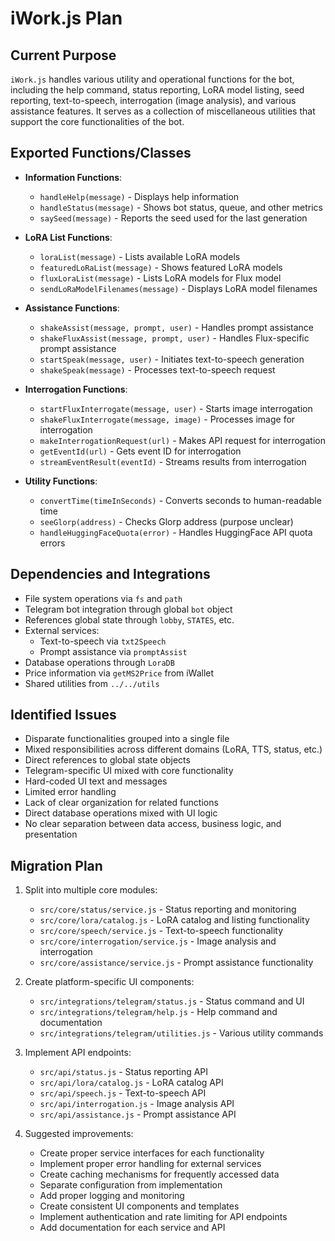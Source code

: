# iWork.js Plan

## Current Purpose
`iWork.js` handles various utility and operational functions for the bot, including the help command, status reporting, LoRA model listing, seed reporting, text-to-speech, interrogation (image analysis), and various assistance features. It serves as a collection of miscellaneous utilities that support the core functionalities of the bot.

## Exported Functions/Classes
- **Information Functions**:
  - `handleHelp(message)` - Displays help information
  - `handleStatus(message)` - Shows bot status, queue, and other metrics
  - `saySeed(message)` - Reports the seed used for the last generation

- **LoRA List Functions**:
  - `loraList(message)` - Lists available LoRA models
  - `featuredLoRaList(message)` - Shows featured LoRA models
  - `fluxLoraList(message)` - Lists LoRA models for Flux model
  - `sendLoRaModelFilenames(message)` - Displays LoRA model filenames

- **Assistance Functions**:
  - `shakeAssist(message, prompt, user)` - Handles prompt assistance
  - `shakeFluxAssist(message, prompt, user)` - Handles Flux-specific prompt assistance
  - `startSpeak(message, user)` - Initiates text-to-speech generation
  - `shakeSpeak(message)` - Processes text-to-speech request

- **Interrogation Functions**:
  - `startFluxInterrogate(message, user)` - Starts image interrogation
  - `shakeFluxInterrogate(message, image)` - Processes image for interrogation
  - `makeInterrogationRequest(url)` - Makes API request for interrogation
  - `getEventId(url)` - Gets event ID for interrogation
  - `streamEventResult(eventId)` - Streams results from interrogation

- **Utility Functions**:
  - `convertTime(timeInSeconds)` - Converts seconds to human-readable time
  - `seeGlorp(address)` - Checks Glorp address (purpose unclear)
  - `handleHuggingFaceQuota(error)` - Handles HuggingFace API quota errors

## Dependencies and Integrations
- File system operations via `fs` and `path`
- Telegram bot integration through global `bot` object
- References global state through `lobby`, `STATES`, etc.
- External services:
  - Text-to-speech via `txt2Speech`
  - Prompt assistance via `promptAssist`
- Database operations through `LoraDB`
- Price information via `getMS2Price` from iWallet
- Shared utilities from `../../utils`

## Identified Issues
- Disparate functionalities grouped into a single file
- Mixed responsibilities across different domains (LoRA, TTS, status, etc.)
- Direct references to global state objects
- Telegram-specific UI mixed with core functionality
- Hard-coded UI text and messages
- Limited error handling
- Lack of clear organization for related functions
- Direct database operations mixed with UI logic
- No clear separation between data access, business logic, and presentation

## Migration Plan
1. Split into multiple core modules:
   - `src/core/status/service.js` - Status reporting and monitoring
   - `src/core/lora/catalog.js` - LoRA catalog and listing functionality
   - `src/core/speech/service.js` - Text-to-speech functionality
   - `src/core/interrogation/service.js` - Image analysis and interrogation
   - `src/core/assistance/service.js` - Prompt assistance functionality

2. Create platform-specific UI components:
   - `src/integrations/telegram/status.js` - Status command and UI
   - `src/integrations/telegram/help.js` - Help command and documentation
   - `src/integrations/telegram/utilities.js` - Various utility commands

3. Implement API endpoints:
   - `src/api/status.js` - Status reporting API
   - `src/api/lora/catalog.js` - LoRA catalog API
   - `src/api/speech.js` - Text-to-speech API
   - `src/api/interrogation.js` - Image analysis API
   - `src/api/assistance.js` - Prompt assistance API

4. Suggested improvements:
   - Create proper service interfaces for each functionality
   - Implement proper error handling for external services
   - Create caching mechanisms for frequently accessed data
   - Separate configuration from implementation
   - Add proper logging and monitoring
   - Create consistent UI components and templates
   - Implement authentication and rate limiting for API endpoints
   - Add documentation for each service and API 
